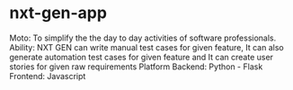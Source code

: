 # nxt-gen-app
Moto: To simplify the the day to day activities of software professionals.
Ability: NXT GEN can write manual test cases for given feature, It can also generate automation test cases for given feature and It can create user stories for given raw requirements
Platform
Backend: Python - Flask
Frontend: Javascript
